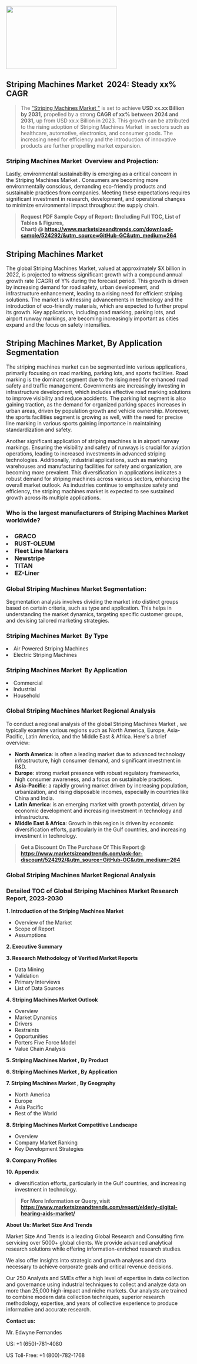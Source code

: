 <p><img class="alignnone size-medium wp-image-20088" src="https://ffe5etoiles.com/wp-content/uploads/2024/12/MST1-300x171.png" alt="" width="300" height="171" /></p><h2 id="ember46" class="ember-view reader-text-block__heading-2">Striping Machines Market &nbsp;2024: Steady&nbsp;xx% CAGR</h2><blockquote id="ember47" class="ember-view reader-text-block__blockquote">The&nbsp;<a class="app-aware-link " href="https://www.marketsizeandtrends.com/download-sample/524292/&utm_source=GitHub-GC&utm_medium=264" target="_blank" data-test-app-aware-link="">"Striping Machines Market "</a>&nbsp;is set to achieve&nbsp;<strong>USD&nbsp;xx.xx&nbsp;Billion by 2031,</strong>&nbsp;propelled by a strong&nbsp;<strong>CAGR of&nbsp;xx% between 2024 and 2031,</strong>&nbsp;up from USD xx.x Billion in 2023. This growth can be attributed to the rising adoption of&nbsp;Striping Machines Market &nbsp;in sectors such as healthcare, automotive, electronics, and consumer goods. The increasing need for efficiency and the introduction of innovative products are further propelling market expansion.</blockquote><h3 id="ember48" class="ember-view reader-text-block__heading-3">Striping Machines Market &nbsp;Overview and Projection:</h3><p id="ember49" class="ember-view reader-text-block__paragraph">Lastly, environmental sustainability is emerging as a critical concern in the&nbsp;Striping Machines Market . Consumers are becoming more environmentally conscious, demanding eco-friendly products and sustainable practices from companies. Meeting these expectations requires significant investment in research, development, and operational changes to minimize environmental impact throughout the supply chain.</p><blockquote id="ember50" class="ember-view reader-text-block__blockquote"><strong>Request PDF Sample Copy of Report: (Including Full TOC, List of Tables &amp; Figures, Chart)&nbsp;@&nbsp;<strong><a href="https://www.marketsizeandtrends.com/download-sample/524292/&utm_source=GitHub-GC&utm_medium=264" target="_blank">https://www.marketsizeandtrends.com/download-sample/524292/&utm_source=GitHub-GC&utm_medium=264</a></strong></strong></blockquote><h3 class=""> <h2>Striping Machines Market</h2><p>The global Striping Machines Market, valued at approximately $X billion in 2022, is projected to witness significant growth with a compound annual growth rate (CAGR) of Y% during the forecast period. This growth is driven by increasing demand for road safety, urban development, and infrastructure enhancement, leading to a rising need for efficient striping solutions. The market is witnessing advancements in technology and the introduction of eco-friendly materials, which are expected to further propel its growth. Key applications, including road marking, parking lots, and airport runway markings, are becoming increasingly important as cities expand and the focus on safety intensifies.</p><h2>Striping Machines Market, By Application Segmentation</h2><p>The striping machines market can be segmented into various applications, primarily focusing on road marking, parking lots, and sports facilities. Road marking is the dominant segment due to the rising need for enhanced road safety and traffic management. Governments are increasingly investing in infrastructure development, which includes effective road marking solutions to improve visibility and reduce accidents. The parking lot segment is also gaining traction, as the demand for organized parking spaces increases in urban areas, driven by population growth and vehicle ownership. Moreover, the sports facilities segment is growing as well, with the need for precise line marking in various sports gaining importance in maintaining standardization and safety.</p><p>Another significant application of striping machines is in airport runway markings. Ensuring the visibility and safety of runways is crucial for aviation operations, leading to increased investments in advanced striping technologies. Additionally, industrial applications, such as marking warehouses and manufacturing facilities for safety and organization, are becoming more prevalent. This diversification in applications indicates a robust demand for striping machines across various sectors, enhancing the overall market outlook. As industries continue to emphasize safety and efficiency, the striping machines market is expected to see sustained growth across its multiple applications.</p></h3><h3 id="" class="">Who is the largest manufacturers of&nbsp;Striping Machines Market worldwide?</h3><h3 class=""></Li><Li>GRACO</Li><Li> RUST-OLEUM</Li><Li> Fleet Line Markers</Li><Li> Newstripe</Li><Li> TITAN</Li><Li> EZ-Liner</h3><h3 id="ember53" class="ember-view reader-text-block__heading-3">Global&nbsp;Striping Machines Market Segmentation:</h3><p id="ember54" class="ember-view reader-text-block__paragraph">Segmentation analysis involves dividing the market into distinct groups based on certain criteria, such as type and application. This helps in understanding the market dynamics, targeting specific customer groups, and devising tailored marketing strategies.</p><h3 id="" class="">Striping Machines Market &nbsp;By Type</h3><p></Li><Li>Air Powered Striping Machines</Li><Li> Electric Striping Machines</p><h3 id="" class="">Striping Machines Market &nbsp;By Application</h3><p class=""></Li><Li>Commercial</Li><Li> Industrial</Li><Li> Household</p><h3 id="ember62" class="ember-view reader-text-block__heading-3">Global Striping Machines Market Regional Analysis</h3><p id="ember63" class="ember-view reader-text-block__paragraph">To conduct a regional analysis of the global Striping Machines Market , we typically examine various regions such as North America, Europe, Asia-Pacific, Latin America, and the Middle East &amp; Africa. Here's a brief overview:</p><ul><li><strong>North America</strong>: is often a leading market due to advanced technology infrastructure, high consumer demand, and significant investment in R&amp;D.</li><li><strong>Europe</strong>: strong market presence with robust regulatory frameworks, high consumer awareness, and a focus on sustainable practices.</li><li><strong>Asia-Pacific</strong>: a rapidly growing market driven by increasing population, urbanization, and rising disposable incomes, especially in countries like China and India.</li><li><strong>Latin America</strong>: is an emerging market with growth potential, driven by economic development and increasing investment in technology and infrastructure.</li><li><strong>Middle East &amp; Africa</strong>: Growth in this region is driven by economic diversification efforts, particularly in the Gulf countries, and increasing investment in technology.</li></ul><blockquote id="ember61" class="ember-view reader-text-block__blockquote"><strong>Get a Discount On The Purchase Of This Report @ <strong><a href="https://html-cleaner.com/" target="">https://www.marketsizeandtrends.com/ask-for-discount/524292/&utm_source=GitHub-GC&utm_medium=264</a></strong></strong></blockquote><h3 id="ember62" class="ember-view reader-text-block__heading-3">Global Striping Machines Market Regional Analysis</h3><h3 id="" class="">Detailed TOC of Global Striping Machines Market Research Report, 2023-2030</h3><p id="" class=""><strong>1. Introduction of the Striping Machines Market </strong></p><ul><li>Overview of the Market</li><li>Scope of Report</li><li>Assumptions</li></ul><p id="" class=""><strong>2. Executive Summary</strong></p><p id="" class=""><strong>3. Research Methodology of Verified Market Reports</strong></p><ul><li>Data Mining</li><li>Validation</li><li>Primary Interviews</li><li>List of Data Sources</li></ul><p id="" class=""><strong>4. Striping Machines Market Outlook</strong></p><ul><li>Overview</li><li>Market Dynamics</li><li>Drivers</li><li>Restraints</li><li>Opportunities</li><li>Porters Five Force Model</li><li>Value Chain Analysis</li></ul><p id="" class=""><strong>5. Striping Machines Market , By Product</strong></p><p id="" class=""><strong>6. Striping Machines Market , By Application</strong></p><p id="" class=""><strong>7. Striping Machines Market , By Geography</strong></p><ul><li>North America</li><li>Europe</li><li>Asia Pacific</li><li>Rest of the World</li></ul><p id="" class=""><strong>8. Striping Machines Market Competitive Landscape</strong></p><ul><li>Overview</li><li>Company Market Ranking</li><li>Key Development Strategies</li></ul><p id="" class=""><strong>9. Company Profiles</strong></p><p id="" class=""><strong>10. Appendix</strong></p><ul><li>diversification efforts, particularly in the Gulf countries, and increasing investment in technology.</li></ul><blockquote id="ember65" class="ember-view reader-text-block__blockquote"><strong>For More Information or Query, visit <strong><strong><a href="https://html-cleaner.com/" target="">https://www.marketsizeandtrends.com/report/elderly-digital-hearing-aids-market/</a></strong></strong></strong></blockquote><p id="" class=""><strong>About Us: Market Size And Trends</strong></p><p id="" class="">Market Size And Trends is a leading Global Research and Consulting firm servicing over 5000+ global clients. We provide advanced analytical research solutions while offering information-enriched research studies.</p><p id="" class="">We also offer insights into strategic and growth analyses and data necessary to achieve corporate goals and critical revenue decisions.</p><p id="" class="">Our 250 Analysts and SMEs offer a high level of expertise in data collection and governance using industrial techniques to collect and analyze data on more than 25,000 high-impact and niche markets. Our analysts are trained to combine modern data collection techniques, superior research methodology, expertise, and years of collective experience to produce informative and accurate research.</p><p id="" class=""><strong>Contact us:</strong></p><p id="" class="">Mr. Edwyne Fernandes</p><p id="" class="">US: +1 (650)-781-4080</p><p id="" class="">US Toll-Free: +1 (800)-782-1768</p>
